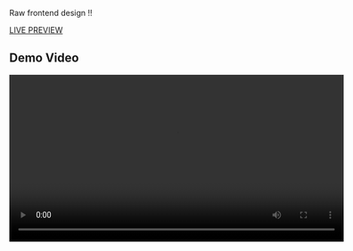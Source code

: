 Raw frontend design !!

[LIVE PREVIEW](https://e-commerce-site-demo-sujan.netlify.app/)

## Demo Video

<video src="github_video/demo.mp4" controls width="600"></video>
